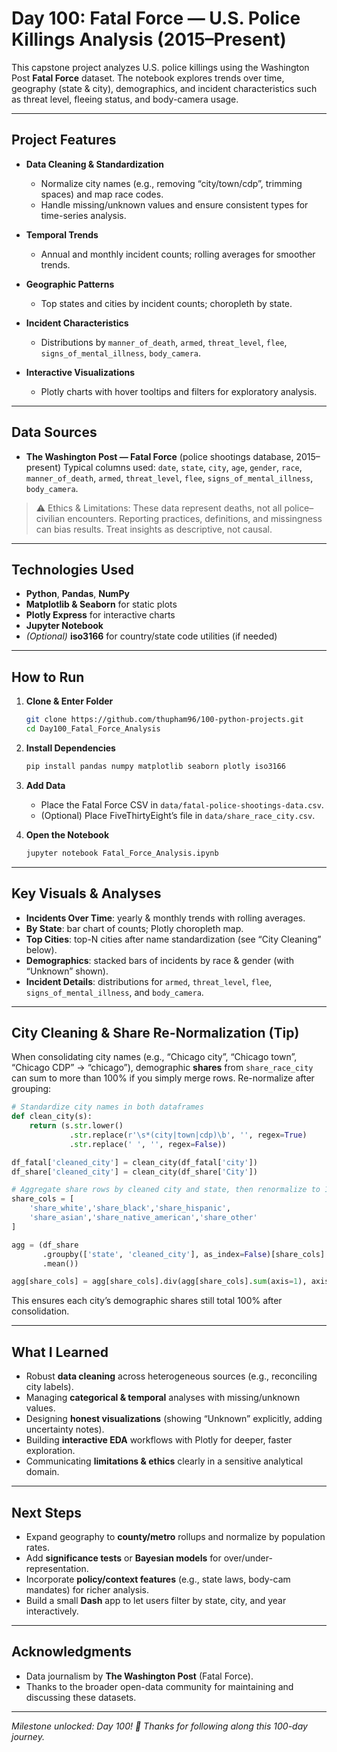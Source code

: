# Day 100: **Fatal Force — U.S. Police Killings Analysis (2015–Present)**

This capstone project analyzes U.S. police killings using the Washington Post **Fatal Force** dataset. The notebook explores trends over time, geography (state & city), demographics, and incident characteristics such as threat level, fleeing status, and body-camera usage.

---

## Project Features

* **Data Cleaning & Standardization**

  * Normalize city names (e.g., removing “city/town/cdp”, trimming spaces) and map race codes.
  * Handle missing/unknown values and ensure consistent types for time-series analysis.
* **Temporal Trends**

  * Annual and monthly incident counts; rolling averages for smoother trends.
* **Geographic Patterns**

  * Top states and cities by incident counts; choropleth by state.
* **Incident Characteristics**

  * Distributions by `manner_of_death`, `armed`, `threat_level`, `flee`, `signs_of_mental_illness`, `body_camera`.
* **Interactive Visualizations**

  * Plotly charts with hover tooltips and filters for exploratory analysis.

---

## Data Sources

* **The Washington Post — Fatal Force** (police shootings database, 2015–present)
  Typical columns used: `date`, `state`, `city`, `age`, `gender`, `race`, `manner_of_death`, `armed`, `threat_level`, `flee`, `signs_of_mental_illness`, `body_camera`.

> ⚠️ Ethics & Limitations: These data represent deaths, not all police–civilian encounters. Reporting practices, definitions, and missingness can bias results. Treat insights as descriptive, not causal.

---

## Technologies Used

* **Python**, **Pandas**, **NumPy**
* **Matplotlib & Seaborn** for static plots
* **Plotly Express** for interactive charts
* **Jupyter Notebook**
* *(Optional)* **iso3166** for country/state code utilities (if needed)

---

## How to Run

1. **Clone & Enter Folder**

   ```bash
   git clone https://github.com/thupham96/100-python-projects.git
   cd Day100_Fatal_Force_Analysis
   ```

2. **Install Dependencies**

   ```bash
   pip install pandas numpy matplotlib seaborn plotly iso3166
   ```

3. **Add Data**

   * Place the Fatal Force CSV in `data/fatal-police-shootings-data.csv`.
   * (Optional) Place FiveThirtyEight’s file in `data/share_race_city.csv`.

4. **Open the Notebook**

   ```bash
   jupyter notebook Fatal_Force_Analysis.ipynb
   ```

---

## Key Visuals & Analyses

* **Incidents Over Time**: yearly & monthly trends with rolling averages.
* **By State**: bar chart of counts; Plotly choropleth map.
* **Top Cities**: top-N cities after name standardization (see “City Cleaning” below).
* **Demographics**: stacked bars of incidents by race & gender (with “Unknown” shown).
* **Incident Details**: distributions for `armed`, `threat_level`, `flee`, `signs_of_mental_illness`, and `body_camera`.

---

## City Cleaning & Share Re-Normalization (Tip)

When consolidating city names (e.g., “Chicago city”, “Chicago town”, “Chicago CDP” → “chicago”), demographic **shares** from `share_race_city` can sum to more than 100% if you simply merge rows. Re-normalize after grouping:

```python
# Standardize city names in both dataframes
def clean_city(s):
    return (s.str.lower()
             .str.replace(r'\s*(city|town|cdp)\b', '', regex=True)
             .str.replace(' ', '', regex=False))

df_fatal['cleaned_city'] = clean_city(df_fatal['city'])
df_share['cleaned_city'] = clean_city(df_share['City'])

# Aggregate share rows by cleaned city and state, then renormalize to 1.0
share_cols = [
    'share_white','share_black','share_hispanic',
    'share_asian','share_native_american','share_other'
]

agg = (df_share
       .groupby(['state', 'cleaned_city'], as_index=False)[share_cols]
       .mean())

agg[share_cols] = agg[share_cols].div(agg[share_cols].sum(axis=1), axis=0)
```

This ensures each city’s demographic shares still total 100% after consolidation.

---

## What I Learned

* Robust **data cleaning** across heterogeneous sources (e.g., reconciling city labels).
* Managing **categorical & temporal** analyses with missing/unknown values.
* Designing **honest visualizations** (showing “Unknown” explicitly, adding uncertainty notes).
* Building **interactive EDA** workflows with Plotly for deeper, faster exploration.
* Communicating **limitations & ethics** clearly in a sensitive analytical domain.

---

## Next Steps

* Expand geography to **county/metro** rollups and normalize by population rates.
* Add **significance tests** or **Bayesian models** for over/under-representation.
* Incorporate **policy/context features** (e.g., state laws, body-cam mandates) for richer analysis.
* Build a small **Dash** app to let users filter by state, city, and year interactively.

---

## Acknowledgments

* Data journalism by **The Washington Post** (Fatal Force).
* Thanks to the broader open-data community for maintaining and discussing these datasets.

---

*Milestone unlocked: Day 100! 🎉 Thanks for following along this 100-day journey.*
